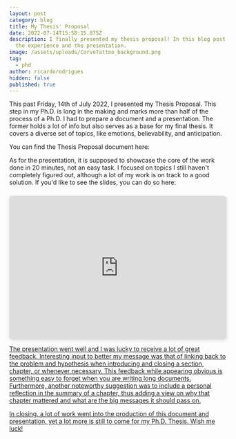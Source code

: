 ```yaml
---
layout: post
category: blog
title: My Thesis' Proposal
date: 2022-07-14T15:58:15.875Z
description: I finally presented my thesis proposal! In this blog post I share
  the experience and the presentation.
image: /assets/uploads/CorvoTattoo_background.png
tag:
  - phd
author: ricardorodrigues
hidden: false
published: true
---
```

This past Friday, 14th of July 2022, I presented my Thesis Proposal. This step in my Ph.D. is long in the making and marks more than half of the process of a Ph.D. I had to prepare a document and a presentation. The former holds a lot of info but also serves as a base for my final thesis. It covers a diverse set of topics, like emotions, believability, and anticipation.

You can find the Thesis Proposal document here:

<object data="{{ site.url }}/assets/uploads/CAT_Enriching_Simple_Actions_with_Impactful_Emotions.pdf" width="800" height="500"></object>

As for the presentation, it is supposed to showcase the core of the work done in 20 minutes, not an easy task. I focused on topics I still haven't completely figured out, although a lot of my work is on track to a good solution. If you'd like to see the slides, you can do so here:

<div style="position: relative; width: 100%; height: 0; padding-top: 56.2500%;
 padding-bottom: 48px; box-shadow: 0 2px 8px 0 rgba(63,69,81,0.16); margin-top: 1.6em; margin-bottom: 0.9em; overflow: hidden;
 border-radius: 8px; will-change: transform;">
  <iframe loading="lazy" style="position: absolute; width: 100%; height: 100%; top: 0; left: 0; border: none; padding: 0;margin: 0;"
    src="https:&#x2F;&#x2F;www.canva.com&#x2F;design&#x2F;DAFFLqw-LfQ&#x2F;view?embed" allowfullscreen="allowfullscreen" allow="fullscreen">
  </iframe>
</div>
<a href="https:&#x2F;&#x2F;www.canva.com&#x2F;design&#x2F;DAFFLqw-LfQ&#x2F;view?utm_content=DAFFLqw-LfQ&amp;utm_campaign=designshare&amp;utm_medium=embeds&amp;utm_source=link" target="_blank" rel="noopener">

The presentation went well and I was lucky to receive a lot of great feedback. Interesting input to better my message was that of linking back to the problem and hypothesis when introducing and closing a section, chapter, or whenever necessary. This feedback while appearing obvious is something easy to forget when you are writing long documents. Furthermore, another noteworthy suggestion was to include a personal reflection in the summary of a chapter, thus adding a view on why that chapter mattered and what are the big messages it should pass on.

In closing, a lot of work went into the production of this document and presentation, yet a lot more is still to come for my Ph.D. Thesis. Wish me luck!